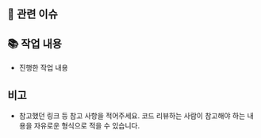 ## 📌 관련 이슈

## 📚 작업 내용

- 진행한 작업 내용

<!--
### Q. 고민1
뭐시기 뭐시기
-->

## 비고

- 참고했던 링크 등 참고 사항을 적어주세요. 코드 리뷰하는 사람이 참고해야 하는 내용을 자유로운 형식으로 적을 수 있습니다.
